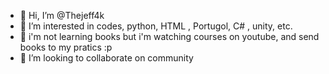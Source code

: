 - 👋 Hi, I’m @Thejeff4k
- 👀 I’m interested in codes, python, HTML , Portugol, C# , unity, etc.
- 🌱 i'm not learning books but i'm watching courses on youtube, and send books to my pratics :p
- 💞️ I’m looking to collaborate on community
